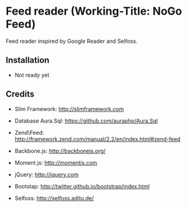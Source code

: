 # Feed reader (Working-Title: NoGo Feed)

Feed reader inspired by Google Reader and Selfoss.

## Installation

- Not ready yet

## Credits

* Slim Framework: http://slimframework.com
* Database Aura.Sql: https://github.com/auraphp/Aura.Sql
* Zend\Feed: http://framework.zend.com/manual/2.2/en/index.html#zend-feed
* Backbone.js: http://backbonejs.org/
* Moment.js: http://momentjs.com
* jQuery: http://jquery.com
* Bootstap: http://twitter.github.io/bootstrap/index.html

* Selfoss: http://selfoss.aditu.de/